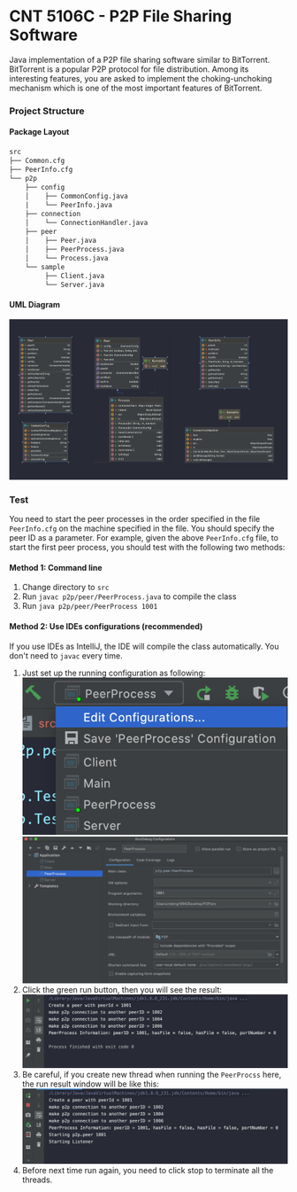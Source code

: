 # CNT 5106C - P2P File Sharing Software
Java implementation of a P2P file sharing software similar to BitTorrent. BitTorrent is a popular P2P protocol for file distribution. Among its interesting features, you are asked to implement the choking-unchoking mechanism which is one of the most important features of BitTorrent.

### Project Structure
#### Package Layout
```
src                        
├── Common.cfg              
├── PeerInfo.cfg            
└── p2p                     
    ├── config              
    │    ├── CommonConfig.java
    |    └── PeerInfo.java   
    ├── connection          
    │    └── ConnectionHandler.java 
    ├── peer                
    │    ├── Peer.java       
    │    ├── PeerProcess.java
    │    └── Process.java    
    └── sample              
         ├── Client.java     
         └── Server.java
```
#### UML Diagram
![](https://github.com/zdong1995/P2P-File-Sharing-Software/blob/master/Images/UML.png)

### Test
You need to start the peer processes in the order specified in the file `PeerInfo.cfg` on the machine specified in the file. You should specify the peer ID as a parameter.
For example, given the above `PeerInfo.cfg` file, to start the first peer process, you should test with the following two methods:

#### Method 1: Command line
1. Change directory to `src`
2. Run `javac p2p/peer/PeerProcess.java` to compile the class
3. Run `java p2p/peer/PeerProcess 1001`

#### Method 2: Use IDEs configurations (recommended) 
If you use IDEs as IntelliJ, the IDE will compile the class automatically. You don't need to `javac` every time. 
1. Just set up the running configuration as following:
![](https://github.com/zdong1995/P2P-File-Sharing-Software/blob/master/Images/cmd-setup-1.png)
![](https://github.com/zdong1995/P2P-File-Sharing-Software/blob/master/Images/cmd-setup-2.png)
2. Click the green run button, then you will see the result:
![](https://github.com/zdong1995/P2P-File-Sharing-Software/blob/master/Images/test-without-new-thread.png)
3. Be careful, if you create new thread when running the `PeerProcss` here, the run result window will be like this:
![](https://github.com/zdong1995/P2P-File-Sharing-Software/blob/master/Images/test-with-new-thread.png)
4. Before next time run again, you need to click stop to terminate all the threads.